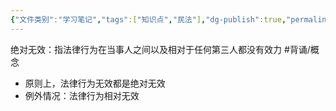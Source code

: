 ```yaml
---
{"文件类别":"学习笔记","tags":["知识点","民法"],"dg-publish":true,"permalink":"/学习笔记studyup/民法总论/法律行为绝对无效/","dgPassFrontmatter":true,"created":"2024-07-18T11:30:03.177+08:00","updated":"2024-11-18T11:49:52.523+08:00"}
---
```


绝对无效：指法律行为在当事人之间以及相对于任何第三人都没有效力 #背诵/概念 
- 原则上，法律行为无效都是绝对无效
- 例外情况：法律行为相对无效